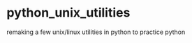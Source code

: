 python_unix_utilities
=====================

remaking a few unix/linux utilities in python to practice python
